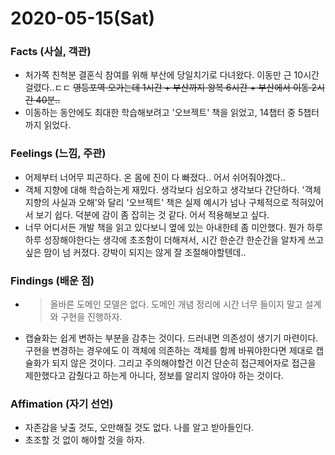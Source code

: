 # 2020-05-15\(Sat\)

### Facts \(사실, 객관\)

* 처가쪽 친척분 결혼식 참여를 위해 부산에 당일치기로 다녀왔다. 이동만 근 10시간 걸렸다..ㄷㄷ ~~영등포역 오가는데 1시간 + 부산까지 왕복 6시간 + 부산에서 이동 2시간 40분..~~
* 이동하는 동안에도 최대한 학습해보려고 '오브젝트' 책을 읽었고, 14챕터 중 5챕터까지 읽었다.

### Feelings \(느낌, 주관\)

* 어제부터 너어무 피곤하다. 온 몸에 진이 다 빠졌다.. 어서 쉬어줘야겠다..
* 객체 지향에 대해 학습하는게 재밌다. 생각보다 심오하고 생각보다 간단하다. '객체 지향의 사실과 오해'와 달리 '오브젝트' 책은 실제 예시가 넘나 구체적으로 적혀있어서 보기 쉽다. 덕분에 감이 좀 잡히는 것 같다. 어서 적용해보고 싶다.
* 너무 어디서든 개발 책을 읽고 있다보니 옆에 있는 아내한테 좀 미안했다. 뭔가 하루하루 성장해야한다는 생각에 초조함이 더해져서, 시간 한순간 한순간을 알차게 쓰고 싶은 맘이 넘 커졌다. 강박이 되지는 않게 잘 조절해야할텐데..

### Findings \(배운 점\)

* > 올바른 도메인 모델은 없다. 도메인 개념 정리에 시간 너무 들이지 말고 설계와 구현을 진행하자.
* 캡슐화는 쉽게 변하는 부분을 감추는 것이다. 드러내면 의존성이 생기기 마련이다. 구현을 변경하는 경우에도 이 객체에 의존하는 객체를 함께 바꿔야한다면 제대로 캡슐화가 되지 않은 것이다. 그리고 주의해야할건 이건 단순히 접근제어자로 접근을 제한했다고 감췄다고 하는게 아니다, 정보를 알리지 않아야 하는 것이다.

### Affimation \(자기 선언\)

* 자존감을 낮출 것도, 오만해질 것도 없다. 나를 알고 받아들인다.
* 초조할 것 없이 해야할 것을 하자.

